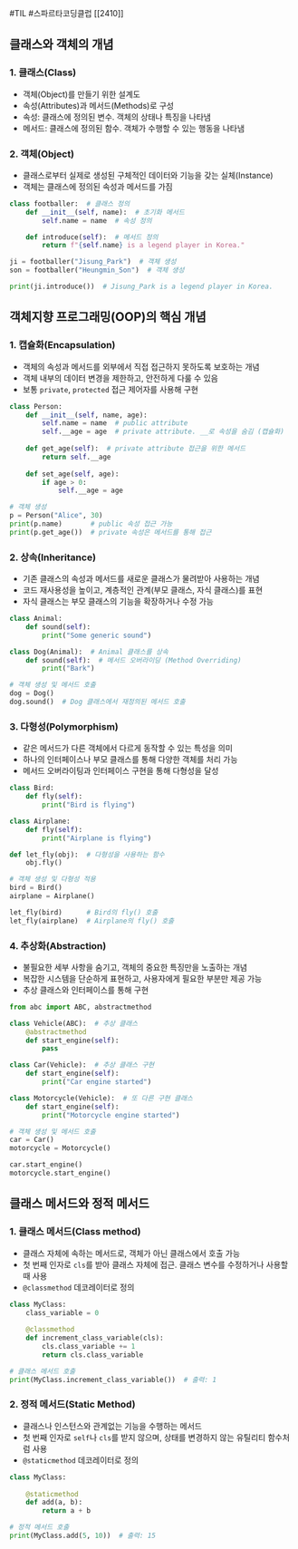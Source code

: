 #TIL #스파르타코딩클럽 [[2410]]

## 클래스와 객체의 개념
### 1. 클래스(Class)
- 객체(Object)를 만들기 위한 설계도
- 속성(Attributes)과 메서드(Methods)로 구성
- 속성: 클래스에 정의된 변수. 객체의 상태나 특징을 나타냄
- 메서드: 클래스에 정의된 함수. 객체가 수행할 수 있는 행동을 나타냄

### 2. 객체(Object)
- 클래스로부터 실제로 생성된 구체적인 데이터와 기능을 갖는 실체(Instance)
- 객체는 클래스에 정의된 속성과 메서드를 가짐

```python
class footballer:  # 클래스 정의
	def __init__(self, name):  # 초기화 메서드
		self.name = name  # 속성 정의

	def introduce(self):  # 메서드 정의
		return f"{self.name} is a legend player in Korea."

ji = footballer("Jisung_Park")  # 객체 생성
son = footballer("Heungmin_Son")  # 객체 생성

print(ji.introduce())  # Jisung_Park is a legend player in Korea.
```



## 객체지향 프로그래밍(OOP)의 핵심 개념
### 1. 캡슐화(Encapsulation)
- 객체의 속성과 메서드를 외부에서 직접 접근하지 못하도록 보호하는 개념
- 객체 내부의 데이터 변경을 제한하고, 안전하게 다룰 수 있음
- 보통 `private`, `protected` 접근 제어자를 사용해 구현
```python
class Person:
    def __init__(self, name, age):
        self.name = name  # public attribute
        self.__age = age  # private attribute. __로 속성을 숨김 (캡슐화)
    
    def get_age(self):  # private attribute 접근을 위한 메서드
        return self.__age
    
    def set_age(self, age):
        if age > 0:
            self.__age = age

# 객체 생성
p = Person("Alice", 30)
print(p.name)       # public 속성 접근 가능
print(p.get_age())  # private 속성은 메서드를 통해 접근
```


### 2. 상속(Inheritance)
- 기존 클래스의 속성과 메서드를 새로운 클래스가 물려받아 사용하는 개념
- 코드 재사용성을 높이고, 계층적인 관계(부모 클래스, 자식 클래스)를 표현
- 자식 클래스는 부모 클래스의 기능을 확장하거나 수정 가능
```python
class Animal:
    def sound(self):
        print("Some generic sound")

class Dog(Animal):  # Animal 클래스를 상속
    def sound(self):  # 메서드 오버라이딩 (Method Overriding)
        print("Bark")

# 객체 생성 및 메서드 호출
dog = Dog()
dog.sound()  # Dog 클래스에서 재정의된 메서드 호출
```


### 3. 다형성(Polymorphism)
- 같은 메서드가 다른 객체에서 다르게 동작할 수 있는 특성을 의미
- 하나의 인터페이스나 부모 클래스를 통해 다양한 객체를 처리 가능
- 메서드 오버라이팅과 인터페이스 구현을 통해 다형성을 달성
```python
class Bird:
    def fly(self):
        print("Bird is flying")

class Airplane:
    def fly(self):
        print("Airplane is flying")

def let_fly(obj):  # 다형성을 사용하는 함수
    obj.fly()

# 객체 생성 및 다형성 적용
bird = Bird()
airplane = Airplane()

let_fly(bird)      # Bird의 fly() 호출
let_fly(airplane)  # Airplane의 fly() 호출
```


### 4. 추상화(Abstraction)
- 불필요한 세부 사항을 숨기고, 객체의 중요한 특징만을 노출하는 개념
- 복잡한 시스템을 단순하게 표현하고, 사용자에게 필요한 부분만 제공 가능
- 추상 클래스와 인터페이스를 통해 구현
```python
from abc import ABC, abstractmethod

class Vehicle(ABC):  # 추상 클래스
    @abstractmethod
    def start_engine(self):
        pass

class Car(Vehicle):  # 추상 클래스 구현
    def start_engine(self):
        print("Car engine started")

class Motorcycle(Vehicle):  # 또 다른 구현 클래스
    def start_engine(self):
        print("Motorcycle engine started")

# 객체 생성 및 메서드 호출
car = Car()
motorcycle = Motorcycle()

car.start_engine()
motorcycle.start_engine()
```




## 클래스 메서드와 정적 메서드
### 1. 클래스 메서드(Class method)
- 클래스 자체에 속하는 메서드로, 객체가 아닌 클래스에서 호출 가능
- 첫 번째 인자로 `cls`를 받아 클래스 자체에 접근. 클래스 변수를 수정하거나 사용할 때 사용
- `@classmethod` 데코레이터로 정의
```python
class MyClass:
    class_variable = 0
    
    @classmethod
    def increment_class_variable(cls):
        cls.class_variable += 1
        return cls.class_variable

# 클래스 메서드 호출
print(MyClass.increment_class_variable())  # 출력: 1
```


### 2. 정적 메서드(Static Method)
- 클래스나 인스턴스와 관계없는 기능을 수행하는 메서드
- 첫 번째 인자로 `self`나 `cls`를 받지 않으며, 상태를 변경하지 않는 유틸리티 함수처럼 사용
- `@staticmethod` 데코레이터로 정의
```python
class MyClass:
    
    @staticmethod
    def add(a, b):
        return a + b

# 정적 메서드 호출
print(MyClass.add(5, 10))  # 출력: 15
```